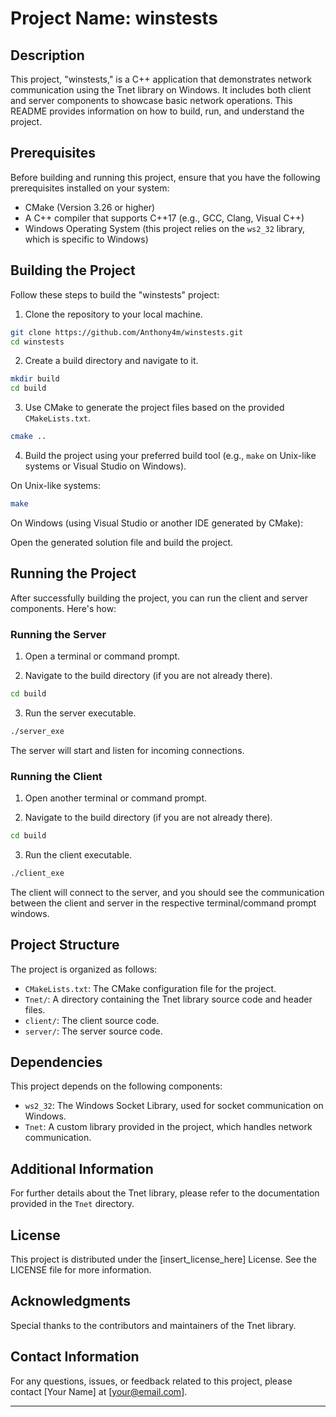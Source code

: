 # Project Name: winstests

## Description
This project, "winstests," is a C++ application that demonstrates network communication using the Tnet library on Windows. It includes both client and server components to showcase basic network operations. This README provides information on how to build, run, and understand the project.

## Prerequisites
Before building and running this project, ensure that you have the following prerequisites installed on your system:

- CMake (Version 3.26 or higher)
- A C++ compiler that supports C++17 (e.g., GCC, Clang, Visual C++)
- Windows Operating System (this project relies on the `ws2_32` library, which is specific to Windows)

## Building the Project
Follow these steps to build the "winstests" project:

1. Clone the repository to your local machine.

```bash
git clone https://github.com/Anthony4m/winstests.git
cd winstests
```

2. Create a build directory and navigate to it.

```bash
mkdir build
cd build
```

3. Use CMake to generate the project files based on the provided `CMakeLists.txt`.

```bash
cmake ..
```

4. Build the project using your preferred build tool (e.g., `make` on Unix-like systems or Visual Studio on Windows).

On Unix-like systems:

```bash
make
```

On Windows (using Visual Studio or another IDE generated by CMake):

Open the generated solution file and build the project.

## Running the Project
After successfully building the project, you can run the client and server components. Here's how:

### Running the Server
1. Open a terminal or command prompt.

2. Navigate to the build directory (if you are not already there).

```bash
cd build
```

3. Run the server executable.

```bash
./server_exe
```

The server will start and listen for incoming connections.

### Running the Client
1. Open another terminal or command prompt.

2. Navigate to the build directory (if you are not already there).

```bash
cd build
```

3. Run the client executable.

```bash
./client_exe
```

The client will connect to the server, and you should see the communication between the client and server in the respective terminal/command prompt windows.

## Project Structure
The project is organized as follows:

- `CMakeLists.txt`: The CMake configuration file for the project.
- `Tnet/`: A directory containing the Tnet library source code and header files.
- `client/`: The client source code.
- `server/`: The server source code.

## Dependencies
This project depends on the following components:

- `ws2_32`: The Windows Socket Library, used for socket communication on Windows.
- `Tnet`: A custom library provided in the project, which handles network communication.

## Additional Information
For further details about the Tnet library, please refer to the documentation provided in the `Tnet` directory.

## License
This project is distributed under the [insert_license_here] License. See the LICENSE file for more information.

## Acknowledgments
Special thanks to the contributors and maintainers of the Tnet library.

## Contact Information
For any questions, issues, or feedback related to this project, please contact [Your Name] at [your@email.com].

---